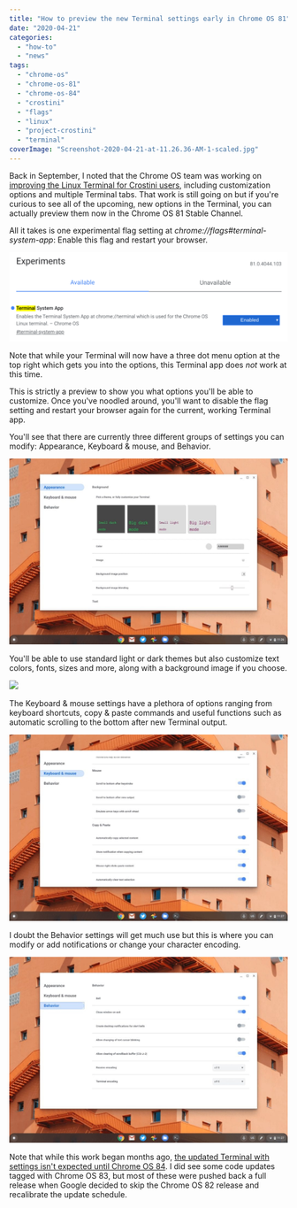 ```yaml
---
title: "How to preview the new Terminal settings early in Chrome OS 81"
date: "2020-04-21"
categories: 
  - "how-to"
  - "news"
tags: 
  - "chrome-os"
  - "chrome-os-81"
  - "chrome-os-84"
  - "crostini"
  - "flags"
  - "linux"
  - "project-crostini"
  - "terminal"
coverImage: "Screenshot-2020-04-21-at-11.26.36-AM-1-scaled.jpg"
---
```


Back in September, I noted that the Chrome OS team was working on [improving the Linux Terminal for Crostini users](https://www.aboutchromebooks.com/news/chrome-os-78-expected-to-elevate-terminal-to-a-system-app-with-tabs/), including customization options and multiple Terminal tabs. That work is still going on but if you're curious to see all of the upcoming, new options in the Terminal, you can actually preview them now in the Chrome OS 81 Stable Channel.

All it takes is one experimental flag setting at _chrome://flags#terminal-system-app_: Enable this flag and restart your browser.

![](images/Screenshot-2020-04-21-at-11.24.06-AM-1024x328.png)

Note that while your Terminal will now have a three dot menu option at the top right which gets you into the options, this Terminal app does _not_ work at this time.

This is strictly a preview to show you what options you'll be able to customize. Once you've noodled around, you'll want to disable the flag setting and restart your browser again for the current, working Terminal app.

You'll see that there are currently three different groups of settings you can modify: Appearance, Keyboard & mouse, and Behavior.

![](images/Screenshot-2020-04-21-at-11.26.36-AM-1024x683-1.jpg)

You'll be able to use standard light or dark themes but also customize text colors, fonts, sizes and more, along with a background image if you choose.

![](images/Screenshot-2020-04-21-at-11.26.46-AM-1024x683.png)

The Keyboard & mouse settings have a plethora of options ranging from keyboard shortcuts, copy & paste commands and useful functions such as automatic scrolling to the bottom after new Terminal output.

![](images/Screenshot-2020-04-21-at-11.27.04-AM-1024x683-1.jpg)

I doubt the Behavior settings will get much use but this is where you can modify or add notifications or change your character encoding.

![](images/Screenshot-2020-04-21-at-11.27.11-AM-1024x683-1.jpg)

Note that while this work began months ago, [the updated Terminal with settings isn't expected until Chrome OS 84](https://bugs.chromium.org/p/chromium/issues/detail?id=999950&q=label%3AHotlist-Crostini-Terminal%20m%3D84). I did see some code updates tagged with Chrome OS 83, but most of these were pushed back a full release when Google decided to skip the Chrome OS 82 release and recalibrate the update schedule.
